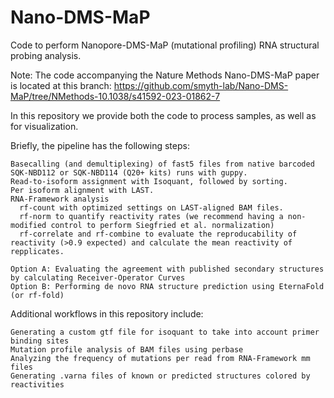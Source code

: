 # Nano-DMS-MaP

Code to perform Nanopore-DMS-MaP (mutational profiling) RNA structural probing analysis.

Note: The code accompanying the Nature Methods Nano-DMS-MaP paper is located at this branch: https://github.com/smyth-lab/Nano-DMS-MaP/tree/NMethods-10.1038/s41592-023-01862-7 

In this repository we provide both the code to process samples, as well as for visualization.

Briefly, the pipeline has the following steps:

    Basecalling (and demultiplexing) of fast5 files from native barcoded SQK-NBD112 or SQK-NBD114 (Q20+ kits) runs with guppy.
    Read-to-isoform assignment with Isoquant, followed by sorting.
    Per isoform alignment with LAST.
    RNA-Framework analysis 
      rf-count with optimized settings on LAST-aligned BAM files. 
      rf-norm to quantify reactivity rates (we recommend having a non-modified control to perform Siegfried et al. normalization)
      rf-correlate and rf-combine to evaluate the reproducability of reactivity (>0.9 expected) and calculate the mean reactivity of repplicates.
    
    Option A: Evaluating the agreement with published secondary structures by calculating Receiver-Operator Curves
    Option B: Performing de novo RNA structure prediction using EternaFold (or rf-fold)

Additional workflows in this repository include:

    Generating a custom gtf file for isoquant to take into account primer binding sites
    Mutation profile analysis of BAM files using perbase
    Analyzing the frequency of mutations per read from RNA-Framework mm files
    Generating .varna files of known or predicted structures colored by reactivities


